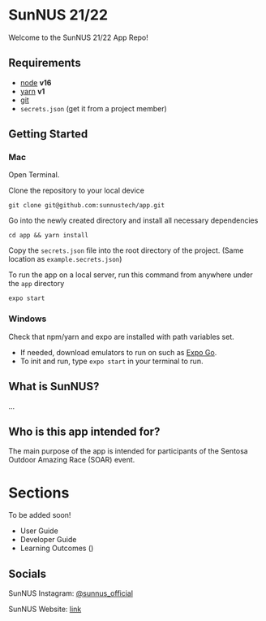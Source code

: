 # SunNUS 21/22

Welcome to the SunNUS 21/22 App Repo!

## Requirements

- [node][node] **v16**
- [yarn][yarn] **v1**
- [git][git]
- `secrets.json` (get it from a project member)

## Getting Started

### Mac

Open Terminal.

Clone the repository to your local device

```
git clone git@github.com:sunnustech/app.git
```

Go into the newly created directory and install all necessary dependencies

```
cd app && yarn install
```

Copy the `secrets.json` file into the root directory of the project.
(Same location as `example.secrets.json`)

To run the app on a local server, run this command from anywhere under
the `app` directory

```
expo start
```

### Windows

Check that npm/yarn and expo are installed with path variables set.

- If needed, download emulators to run on such as [Expo Go][expo-go].
- To init and run, type `expo start` in your terminal to run.

## What is SunNUS?

...

## Who is this app intended for?

The main purpose of the app is intended for participants of the Sentosa Outdoor Amazing Race (SOAR) event.

# Sections

To be added soon!

- User Guide
- Developer Guide
- Learning Outcomes
  ()

## Socials

SunNUS Instagram: [@sunnus_official][insta]

SunNUS Website: [link][website]

[expo-go]: https://apps.apple.com/app/expo-go/id982107779
[git]: https://git-scm.com/downloads
[insta]: https://www.instagram.com/sunnus_official
[node]: https://nodejs.org
[website]: https://sunnus-dev.vercel.app
[yarn]: https://classic.yarnpkg.com/docs/install
